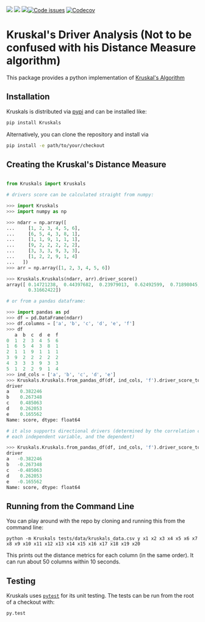 <img src="https://img.shields.io/pypi/v/Kruskals.svg"> <img src="https://img.shields.io/pypi/pyversions/pytest.svg"> <img src="https://circleci.com/gh/Rambatino/Kruskals.png?style=shield&circle-token=031aab51ad1dea4a698d02f02288887f06c1a9ef"><a href="https://www.quantifiedcode.com/app/project/664c0a32a4b745a8b3728c4a3033e055"><img src="https://www.quantifiedcode.com/api/v1/project/664c0a32a4b745a8b3728c4a3033e055/badge.svg" alt="Code issues"/></a> <a href="https://codecov.io/gh/Rambatino/Kruskals"><img src="https://codecov.io/gh/Rambatino/Kruskals/branch/master/graph/badge.svg" alt="Codecov" /></a>


Kruskal's Driver Analysis (Not to be confused with his Distance Measure algorithm)
=========================================

This package provides a python implementation of [Kruskal's Algorithm](https://en.wikipedia.org/wiki/Kruskal%27s_algorithm)


Installation
------------

Kruskals is distributed via [pypi](https://pypi.python.org/pypi/Kruskals) and can be installed like:

``` bash
pip install Kruskals
```

Alternatively, you can clone the repository and install via
``` bash
pip install -e path/to/your/checkout
```

Creating the Kruskal's Distance Measure
---------------

``` python

from Kruskals import Kruskals

# drivers score can be calculated straight from numpy:

>>> import Kruskals
>>> import numpy as np

>>> ndarr = np.array([
...     [1, 2, 3, 4, 5, 6],
...     [6, 5, 4, 3, 8, 1],
...     [1, 1, 9, 1, 1, 1],
...     [9, 2, 2, 2, 2, 2],
...     [3, 3, 3, 9, 3, 3],
...     [1, 2, 2, 9, 1, 4]
...   ])
>>> arr = np.array([1, 2, 3, 4, 5, 6])

>>> Kruskals.Kruskals(ndarr, arr).driver_score()
array([ 0.14721238,  0.44397682,  0.23979013,  0.62492599,  0.71898045,
        0.31662422])

# or from a pandas dataframe:

>>> import pandas as pd
>>> df = pd.DataFrame(ndarr)
>>> df.columns = ['a', 'b', 'c', 'd', 'e', 'f']
>>> df
   a  b  c  d  e  f
0  1  2  3  4  5  6
1  6  5  4  3  8  1
2  1  1  9  1  1  1
3  9  2  2  2  2  2
4  3  3  3  9  3  3
5  1  2  2  9  1  4
>>> ind_cols = ['a', 'b', 'c', 'd', 'e']
>>> Kruskals.Kruskals.from_pandas_df(df, ind_cols, 'f').driver_score_to_series()
driver
a    0.382246
b    0.267348
c    0.485063
d    0.262053
e    0.165562
Name: score, dtype: float64

# it also supports directional drivers (determined by the correlation coefficient between
# each independent variable, and the dependent)

>>> Kruskals.Kruskals.from_pandas_df(df, ind_cols, 'f').driver_score_to_series(directional=True)
driver
a   -0.382246
b   -0.267348
c   -0.485063
d    0.262053
e   -0.165562
Name: score, dtype: float64
```

Running from the Command Line
-----------------------------

You can play around with the repo by cloning and running this from the command line:

```
python -m Kruskals tests/data/kruskals_data.csv y x1 x2 x3 x4 x5 x6 x7 x8 x9 x10 x11 x12 x13 x14 x15 x16 x17 x18 x19 x20
```
This prints out the distance metrics for each column (in the same order). It can run about 50 columns within 10 seconds.

Testing
-------

Kruskals uses [`pytest`](https://pypi.python.org/pypi/pytest) for its unit testing. The tests can be run from the root of a checkout with:
``` bash
py.test
```
